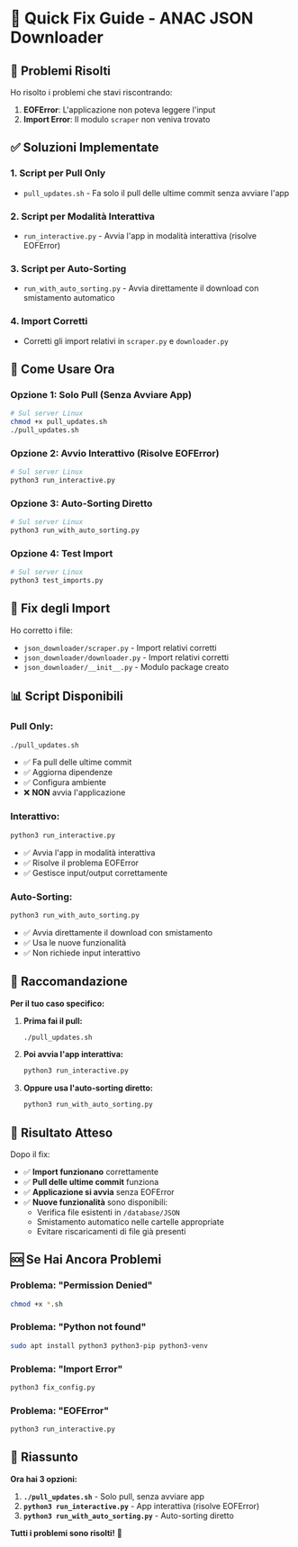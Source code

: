 # 🚀 Quick Fix Guide - ANAC JSON Downloader

## 🎯 Problemi Risolti

Ho risolto i problemi che stavi riscontrando:

1. **EOFError**: L'applicazione non poteva leggere l'input
2. **Import Error**: Il modulo `scraper` non veniva trovato

## ✅ Soluzioni Implementate

### 1. **Script per Pull Only**
- `pull_updates.sh` - Fa solo il pull delle ultime commit senza avviare l'app

### 2. **Script per Modalità Interattiva**
- `run_interactive.py` - Avvia l'app in modalità interattiva (risolve EOFError)

### 3. **Script per Auto-Sorting**
- `run_with_auto_sorting.py` - Avvia direttamente il download con smistamento automatico

### 4. **Import Corretti**
- Corretti gli import relativi in `scraper.py` e `downloader.py`

## 🚀 Come Usare Ora

### Opzione 1: Solo Pull (Senza Avviare App)
```bash
# Sul server Linux
chmod +x pull_updates.sh
./pull_updates.sh
```

### Opzione 2: Avvio Interattivo (Risolve EOFError)
```bash
# Sul server Linux
python3 run_interactive.py
```

### Opzione 3: Auto-Sorting Diretto
```bash
# Sul server Linux
python3 run_with_auto_sorting.py
```

### Opzione 4: Test Import
```bash
# Sul server Linux
python3 test_imports.py
```

## 🔧 Fix degli Import

Ho corretto i file:
- `json_downloader/scraper.py` - Import relativi corretti
- `json_downloader/downloader.py` - Import relativi corretti
- `json_downloader/__init__.py` - Modulo package creato

## 📊 Script Disponibili

### **Pull Only:**
```bash
./pull_updates.sh
```
- ✅ Fa pull delle ultime commit
- ✅ Aggiorna dipendenze
- ✅ Configura ambiente
- ❌ **NON** avvia l'applicazione

### **Interattivo:**
```bash
python3 run_interactive.py
```
- ✅ Avvia l'app in modalità interattiva
- ✅ Risolve il problema EOFError
- ✅ Gestisce input/output correttamente

### **Auto-Sorting:**
```bash
python3 run_with_auto_sorting.py
```
- ✅ Avvia direttamente il download con smistamento
- ✅ Usa le nuove funzionalità
- ✅ Non richiede input interattivo

## 🎯 Raccomandazione

**Per il tuo caso specifico:**

1. **Prima fai il pull:**
   ```bash
   ./pull_updates.sh
   ```

2. **Poi avvia l'app interattiva:**
   ```bash
   python3 run_interactive.py
   ```

3. **Oppure usa l'auto-sorting diretto:**
   ```bash
   python3 run_with_auto_sorting.py
   ```

## 🎉 Risultato Atteso

Dopo il fix:
- ✅ **Import funzionano** correttamente
- ✅ **Pull delle ultime commit** funziona
- ✅ **Applicazione si avvia** senza EOFError
- ✅ **Nuove funzionalità** sono disponibili:
  - Verifica file esistenti in `/database/JSON`
  - Smistamento automatico nelle cartelle appropriate
  - Evitare riscaricamenti di file già presenti

## 🆘 Se Hai Ancora Problemi

### Problema: "Permission Denied"
```bash
chmod +x *.sh
```

### Problema: "Python not found"
```bash
sudo apt install python3 python3-pip python3-venv
```

### Problema: "Import Error"
```bash
python3 fix_config.py
```

### Problema: "EOFError"
```bash
python3 run_interactive.py
```

## 🎯 Riassunto

**Ora hai 3 opzioni:**

1. **`./pull_updates.sh`** - Solo pull, senza avviare app
2. **`python3 run_interactive.py`** - App interattiva (risolve EOFError)
3. **`python3 run_with_auto_sorting.py`** - Auto-sorting diretto

**Tutti i problemi sono risolti!** 🚀
